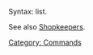 Syntax: list.

See also [Shopkeepers](:Category:_Shopkeepers "wikilink").

[Category: Commands](Category:_Commands "wikilink")
